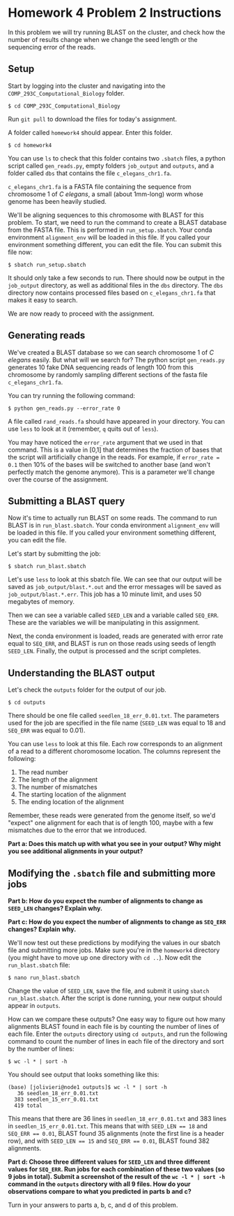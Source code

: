 # Homework 4 Problem 2 Instructions

In this problem we will try running BLAST on the cluster, and check how the number of results change when we change the seed length or the sequencing error of the reads.

## Setup

Start by logging into the cluster and navigating into the `COMP_293C_Computational_Biology` folder.

`$ cd COMP_293C_Computational_Biology`

Run `git pull` to download the files for today's assignment.

A folder called `homework4` should appear. Enter this folder.

`$ cd homework4`

You can use `ls` to check that this folder contains two `.sbatch` files, a python script called `gen_reads.py`, empty folders `job_output` and `outputs`, and a folder called `dbs` that contains the file `c_elegans_chr1.fa`.

`c_elegans_chr1.fa` is a FASTA file containing the sequence from chromosome 1 of _C elegans_, a small (about 1mm-long) worm whose genome has been heavily studied.

We'll be aligning sequences to this chromosome with BLAST for this problem. To start, we need to run the command to create a BLAST database from the FASTA file. This is performed in `run_setup.sbatch`. Your conda environment `alignment_env` will be loaded in this file. If you called your environment something different, you can edit the file. You can submit this file now:

`$ sbatch run_setup.sbatch`

It should only take a few seconds to run. There should now be output in the `job_output` directory, as well as additional files in the `dbs` directory. The `dbs` directory now contains processed files based on `c_elegans_chr1.fa` that makes it easy to search.

We are now ready to proceed with the assignment.

## Generating reads

We've created a BLAST database so we can search chromosome 1 of _C elegans_ easily. But what will we search for? The python script `gen_reads.py` generates 10 fake DNA sequencing reads of length 100 from this chromosome by randomly sampling different sections of the fasta file `c_elegans_chr1.fa`.

You can try running the following command:

`$ python gen_reads.py --error_rate 0` 

A file called `rand_reads.fa` should have appeared in your directory. You can use `less` to look at it (remember, `q` quits out of `less`).

You may have noticed the `error_rate` argument that we used in that command. This is a value in [0,1] that determines the fraction of bases that the script will artificially change in the reads. For example, if `error_rate = 0.1` then 10% of the bases will be switched to another base (and won't perfectly match the genome anymore). This is a parameter we'll change over the course of the assignment.

## Submitting a BLAST query

Now it's time to actually run BLAST on some reads. The command to run BLAST is in `run_blast.sbatch`. Your conda environment `alignment_env` will be loaded in this file. If you called your environment something different, you can edit the file. 

Let's start by submitting the job:

`$ sbatch run_blast.sbatch`

Let's use `less` to look at this sbatch file. We can see that our output will be saved as `job_output/blast.*.out` and the error messages will be saved as `job_output/blast.*.err`. This job has a 10 minute limit, and uses 50 megabytes of memory.

Then we can see a variable called `SEED_LEN` and a variable called `SEQ_ERR`. These are the variables we will be manipulating in this assignment.

Next, the conda environment is loaded, reads are generated with error rate equal to `SEQ_ERR`, and BLAST is run on those reads using seeds of length `SEED_LEN`. Finally, the output is processed and the script completes.

## Understanding the BLAST output

Let's check the `outputs` folder for the output of our job.

`$ cd outputs`

There should be one file called `seedlen_18_err_0.01.txt`. The parameters used for the job are specified in the file name (`SEED_LEN` was equal to 18 and `SEQ_ERR` was equal to 0.01).

You can use `less` to look at this file. Each row corresponds to an alignment of a read to a different choromosome location. The columns represent the following:
1. The read number
2. The length of the alignment
3. The number of mismatches
4. The starting location of the alignment
5. The ending location of the alignment

Remember, these reads were generated from the genome itself, so we'd "expect" one alignment for each that is of length 100, maybe with a few mismatches due to the error that we introduced. 

**Part a: Does this match up with what you see in your output? Why might you see additional alignments in your output?**

## Modifying the `.sbatch`  file and submitting more jobs

**Part b: How do you expect the number of alignments to change as `SEED_LEN` changes? Explain why.**

**Part c: How do you expect the number of alignments to change as `SEQ_ERR` changes? Explain why.**

We'll now test out these predictions by modifying the values in our sbatch file and submitting more jobs. Make sure you're in the `homework4` directory (you might have to move up one directory with `cd ..`). Now edit the `run_blast.sbatch` file:

`$ nano run_blast.sbatch`

Change the value of `SEED_LEN`, save the file, and submit it using `sbatch run_blast.sbatch`. After the script is done running, your new output should appear in `outputs`.

How can we compare these outputs? One easy way to figure out how many alignments BLAST found in each file is by counting the number of lines of each file. Enter the `outputs` directory using `cd outputs`, and run the following command to count the number of lines in each file of the directory and sort by the number of lines:

`$ wc -l * | sort -h`

You should see output that looks something like this:

```
(base) [jolivieri@node1 outputs]$ wc -l * | sort -h
   36 seedlen_18_err_0.01.txt
  383 seedlen_15_err_0.01.txt
  419 total
```

This means that there are 36 lines in `seedlen_18_err_0.01.txt` and 383 lines in `seedlen_15_err_0.01.txt`. This means that with `SEED_LEN == 18` and `SEQ_ERR == 0.01`, BLAST found 35 alignments (note the first line is a header row), and with `SEED_LEN == 15` and `SEQ_ERR == 0.01`,  BLAST found 382 alignments.

**Part d: Choose three different values for `SEED_LEN` and three different values for `SEQ_ERR`. Run jobs for each combination of these two values (so 9 jobs in total). Submit a screenshot of the result of the `wc -l * | sort -h` command in the `outputs` directory with all 9 files. How do your observations compare to what you predicted in parts b and c?**

Turn in your answers to parts a, b, c, and d of this problem.

